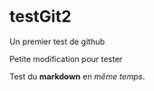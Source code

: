 # testGit2
Un premier test de github

Petite modification pour tester

Test du **markdown** en *même temps*.
